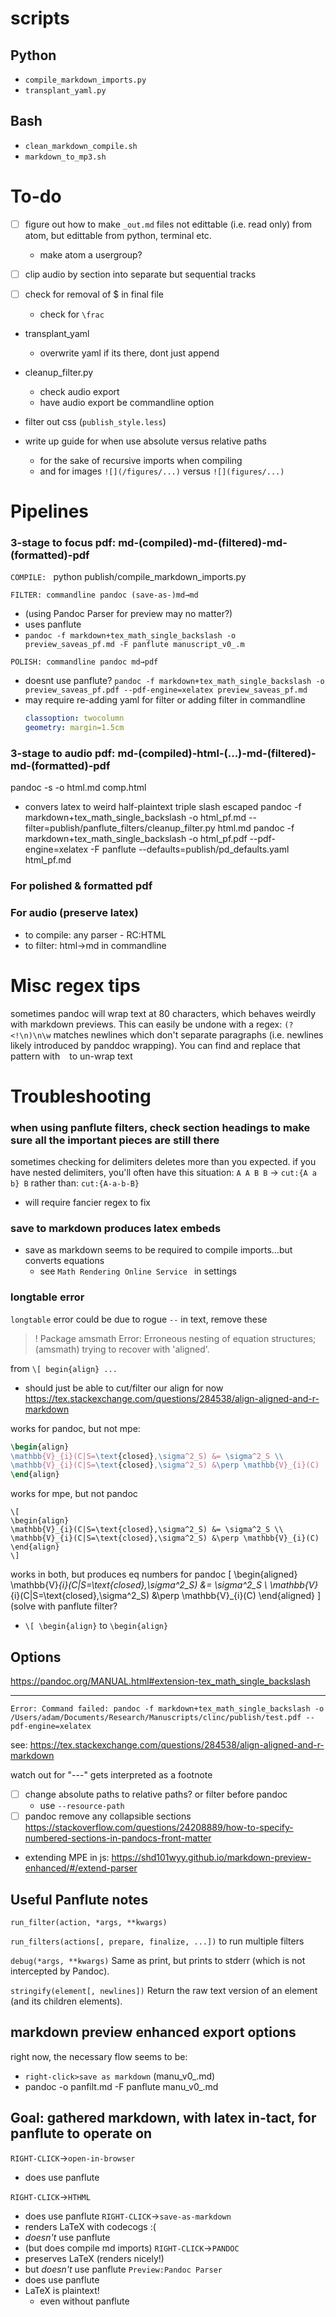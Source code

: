 # scripts 
## Python 
- `compile_markdown_imports.py`
- `transplant_yaml.py`

## Bash 
- `clean_markdown_compile.sh`
- `markdown_to_mp3.sh`

# To-do 
- [ ] figure out how to make `_out.md` files not edittable (i.e. read only) from atom, but edittable from python, terminal etc.
  - make atom a usergroup?

- [ ] clip audio by section into separate but sequential tracks 
- [ ] check for removal of $ in final file
  - check for `\frac`

- transplant_yaml
  - overwrite yaml if its there, dont just append 
- cleanup_filter.py 
  - check audio export 
  - have audio export be commandline option
- filter out css (`publish_style.less`)

- write up guide for when use absolute versus relative paths 
  - for the sake of recursive imports when compiling 
  - and for images 
  `![](/figures/...)` versus `![](figures/...)`

# Pipelines 
### 3-stage to focus pdf: md-(compiled)-md-(filtered)-md-(formatted)-pdf 

`COMPILE: `
  python publish/compile_markdown_imports.py

`FILTER: commandline pandoc (save-as-)md→md`
  - (using Pandoc Parser for preview may no matter?)
  - uses panflute
  - `pandoc -f markdown+tex_math_single_backslash -o preview_saveas_pf.md -F panflute manuscript_v0_.m`
  
`POLISH: commandline pandoc md→pdf`
  - doesnt use panflute?
   `pandoc -f markdown+tex_math_single_backslash -o preview_saveas_pf.pdf --pdf-engine=xelatex preview_saveas_pf.md`
   - may require re-adding yaml for filter or adding filter in commandline
     ```yaml
     classoption: twocolumn
     geometry: margin=1.5cm
     ```
     
### 3-stage to audio pdf: md-(compiled)-html-(...)-md-(filtered)-md-(formatted)-pdf 
<!-- pandoc -f markdown+tex_math_single_backslash -o html_pf.md -F panflute comp.html  -->
pandoc -s -o html.md comp.html
  - convers latex to weird half-plaintext triple slash escaped
pandoc -f markdown+tex_math_single_backslash -o html_pf.md --filter=publish/panflute_filters/cleanup_filter.py html.md
pandoc -f markdown+tex_math_single_backslash -o html_pf.pdf --pdf-engine=xelatex -F panflute --defaults=publish/pd_defaults.yaml html_pf.md


### For polished & formatted pdf
### For audio (preserve latex)
- to compile: any parser - RC:HTML
- to filter: html→md in commandline


# Misc regex tips 

sometimes pandoc will wrap text at 80 characters, which behaves weirdly with markdown previews. This can easily be undone with a regex:
`(?<!\n)\n\w` matches newlines which don't separate paragraphs (i.e. newlines likely introduced by panddoc wrapping). You can find and replace that pattern with ` ` to un-wrap text


# Troubleshooting 

### when using panflute filters, check section headings to make sure all the important pieces are still there 
sometimes checking for delimiters deletes more than you expected. 
if you have nested delimiters, you'll often have this situation:
`A A B B` → `cut:{A a b} B` rather than: `cut:{A-a-b-B}`
- will require fancier regex to fix 

### save to markdown produces latex embeds 
- save as markdown seems to be required to compile imports...but converts equations 
  - see `Math Rendering Online Service ` in settings
  


### longtable error
`longtable` error could be due to rogue `--` in text, remove these

> ! Package amsmath Error: Erroneous nesting of equation structures;
(amsmath)                trying to recover with 'aligned'.

from `\[ begin{align} ...`
- should just be able to cut/filter our align for now 
https://tex.stackexchange.com/questions/284538/align-aligned-and-r-markdown


works for pandoc, but not mpe:
```LaTeX
\begin{align}
\mathbb{V}_{i}(C|S=\text{closed},\sigma^2_S) &= \sigma^2_S \\
\mathbb{V}_{i}(C|S=\text{closed},\sigma^2_S) &\perp \mathbb{V}_{i}(C)
\end{align}
```
works for mpe, but not pandoc
```
\[
\begin{align}
\mathbb{V}_{i}(C|S=\text{closed},\sigma^2_S) &= \sigma^2_S \\
\mathbb{V}_{i}(C|S=\text{closed},\sigma^2_S) &\perp \mathbb{V}_{i}(C)
\end{align}
\]
```
works in both, but produces eq numbers for pandoc
\[
\begin{aligned}
\mathbb{V}_{i}(C|S=\text{closed},\sigma^2_S) &= \sigma^2_S \\
\mathbb{V}_{i}(C|S=\text{closed},\sigma^2_S) &\perp \mathbb{V}_{i}(C)
\end{aligned}
\]
(solve with panflute filter? 
- `\[ \begin{align}` to `\begin{align}`
## Options
https://pandoc.org/MANUAL.html#extension-tex_math_single_backslash

---
`Error: Command failed: pandoc -f markdown+tex_math_single_backslash -o /Users/adam/Documents/Research/Manuscripts/clinc/publish/test.pdf --pdf-engine=xelatex`
 
see: https://tex.stackexchange.com/questions/284538/align-aligned-and-r-markdown
 
 watch out for "---" gets interpreted as a footnote
 
 - [ ] change absolute paths to relative paths? or filter before pandoc
	- use `--resource-path`
 - [ ] pandoc remove any collapsible sections
 https://stackoverflow.com/questions/24208889/how-to-specify-numbered-sections-in-pandocs-front-matter
 
- extending MPE in js: https://shd101wyy.github.io/markdown-preview-enhanced/#/extend-parser



## Useful Panflute notes 

`run_filter(action, *args, **kwargs)`

`run_filters(actions[, prepare, finalize, ...])`
to run multiple filters

`debug(*args, **kwargs)`
Same as print, but prints to stderr (which is not intercepted by Pandoc).

`stringify(element[, newlines])`
Return the raw text version of an element (and its children elements).



## markdown preview enhanced export options
right now, the necessary flow seems to be:
- `right-click>save as markdown` (manu_v0_.md)
- pandoc -o panfilt.md -F panflute manu_v0_.md 

## Goal: gathered markdown, with latex in-tact, for panflute to operate on
`RIGHT-CLICK`→`open-in-browser`
  - does use panflute
  
`RIGHT-CLICK`→`HTHML`
  - does use panflute
`RIGHT-CLICK`→`save-as-markdown`
  - renders LaTeX with codecogs :(
  - *doesn't* use panflute
  - (but does compile md imports)
`RIGHT-CLICK`→`PANDOC`
  - preserves LaTeX (renders nicely!)
  - but *doesn't* use panflute 
`Preview:Pandoc Parser`
  - does use panflute
  - LaTeX is plaintext!
    - even without panflute